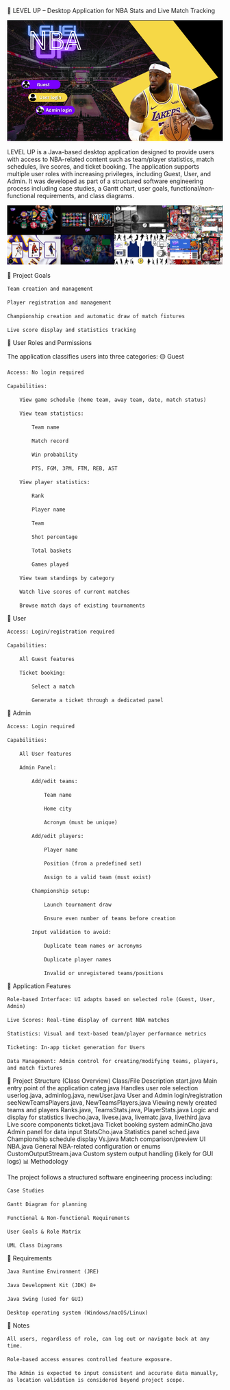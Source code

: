 🏀 LEVEL UP – Desktop Application for NBA Stats and Live Match Tracking

![alt text](./images/imstart)

LEVEL UP is a Java-based desktop application designed to provide users with access to NBA-related content such as team/player statistics, match schedules, live scores, and ticket booking. The application supports multiple user roles with increasing privileges, including Guest, User, and Admin. It was developed as part of a structured software engineering process including case studies, a Gantt chart, user goals, functional/non-functional requirements, and class diagrams.

![alt text](./images/secim.png)

🎯 Project Goals

    Team creation and management

    Player registration and management

    Championship creation and automatic draw of match fixtures

    Live score display and statistics tracking

👤 User Roles and Permissions

The application classifies users into three categories:
🟡 Guest

    Access: No login required

    Capabilities:

        View game schedule (home team, away team, date, match status)

        View team statistics:

            Team name

            Match record

            Win probability

            PTS, FGM, 3PM, FTM, REB, AST

        View player statistics:

            Rank

            Player name

            Team

            Shot percentage

            Total baskets

            Games played

        View team standings by category

        Watch live scores of current matches

        Browse match days of existing tournaments

🔵 User

    Access: Login/registration required

    Capabilities:

        All Guest features

        Ticket booking:

            Select a match

            Generate a ticket through a dedicated panel

🔴 Admin

    Access: Login required

    Capabilities:

        All User features

        Admin Panel:

            Add/edit teams:

                Team name

                Home city

                Acronym (must be unique)

            Add/edit players:

                Player name

                Position (from a predefined set)

                Assign to a valid team (must exist)

            Championship setup:

                Launch tournament draw

                Ensure even number of teams before creation

            Input validation to avoid:

                Duplicate team names or acronyms

                Duplicate player names

                Invalid or unregistered teams/positions

🧠 Application Features

    Role-based Interface: UI adapts based on selected role (Guest, User, Admin)

    Live Scores: Real-time display of current NBA matches

    Statistics: Visual and text-based team/player performance metrics

    Ticketing: In-app ticket generation for Users

    Data Management: Admin control for creating/modifying teams, players, and match fixtures

📁 Project Structure (Class Overview)
Class/File	Description
start.java	Main entry point of the application
categ.java	Handles user role selection
userlog.java, adminlog.java, newUser.java	User and Admin login/registration
seeNewTeamsPlayers.java, NewTeamsPlayers.java	Viewing newly created teams and players
Ranks.java, TeamsStats.java, PlayerStats.java	Logic and display for statistics
livecho.java, livese.java, livematc.java, livethird.java	Live score components
ticket.java	Ticket booking system
adminCho.java	Admin panel for data input
StatsCho.java	Statistics panel
sched.java	Championship schedule display
Vs.java	Match comparison/preview UI
NBA.java	General NBA-related configuration or enums
CustomOutputStream.java	Custom system output handling (likely for GUI logs)
📊 Methodology

The project follows a structured software engineering process including:

    Case Studies

    Gantt Diagram for planning

    Functional & Non-functional Requirements

    User Goals & Role Matrix

    UML Class Diagrams

🧾 Requirements

    Java Runtime Environment (JRE)

    Java Development Kit (JDK) 8+

    Java Swing (used for GUI)

    Desktop operating system (Windows/macOS/Linux)

🔐 Notes

    All users, regardless of role, can log out or navigate back at any time.

    Role-based access ensures controlled feature exposure.

    The Admin is expected to input consistent and accurate data manually, as location validation is considered beyond project scope.

